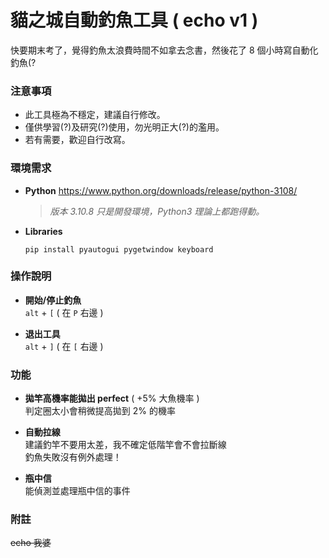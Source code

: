 # 貓之城自動釣魚工具 ( echo v1 )
快要期末考了，覺得釣魚太浪費時間不如拿去念書，然後花了 8 個小時寫自動化釣魚(?

### 注意事項
- 此工具極為不穩定，建議自行修改。
- 僅供學習(?)及研究(?)使用，勿光明正大(?)的濫用。
- 若有需要，歡迎自行改寫。

### 環境需求
- **Python**
  https://www.python.org/downloads/release/python-3108/
  > *版本 3.10.8 只是開發環境，Python3 理論上都跑得動。*

- **Libraries**
  ```
  pip install pyautogui pygetwindow keyboard
  ```

### 操作說明
- **開始/停止釣魚**  
  `alt` + `[` ( 在 `P` 右邊 )

- **退出工具**  
  `alt` + `]` ( 在 `[` 右邊 )

### 功能
- **拋竿高機率能拋出 perfect** ( +5% 大魚機率 )  
  判定圈太小會稍微提高拋到 2% 的機率

- **自動拉線**  
  建議釣竿不要用太差，我不確定低階竿會不會拉斷線  
  釣魚失敗沒有例外處理！

- **瓶中信**  
  能偵測並處理瓶中信的事件

### 附註
~~echo 我婆~~

